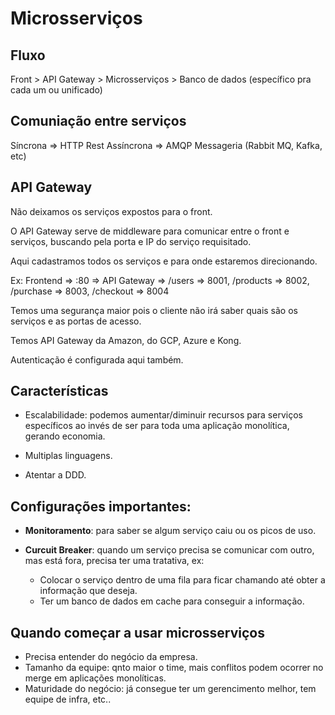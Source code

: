 # Microsserviços

## Fluxo
Front > API Gateway > Microsserviços > Banco de dados (específico pra cada um ou unificado)

## Comuniação entre serviços
Síncrona => HTTP Rest
Assíncrona => AMQP Messageria (Rabbit MQ, Kafka, etc)

## API Gateway
Não deixamos os serviços expostos para o front.

O API Gateway serve de middleware para comunicar entre o front e serviços, buscando pela porta e IP do serviço requisitado.

Aqui cadastramos todos os serviços e para onde estaremos direcionando.

Ex: Frontend => :80 => API Gateway => /users => 8001, /products => 8002, /purchase => 8003, /checkout => 8004

Temos uma segurança maior pois o cliente não irá saber quais são os serviços e as portas de acesso.

Temos API Gateway da Amazon, do GCP, Azure e Kong.

Autenticação é configurada aqui também.

## Características
- Escalabilidade: podemos aumentar/diminuir recursos para serviços específicos ao invés de ser para toda uma aplicação monolítica, gerando economia.

- Multiplas linguagens.

- Atentar a DDD.

## Configurações importantes:
- **Monitoramento**: para saber se algum serviço caiu ou os picos de uso.

- **Curcuit Breaker**: quando um serviço precisa se comunicar com outro, mas está fora, precisa ter uma tratativa, ex:

    - Colocar o serviço dentro de uma fila para ficar chamando até obter a informação que deseja.
    - Ter um banco de dados em cache para conseguir a informação.

## Quando começar a usar microsserviços
- Precisa entender do negócio da empresa.
- Tamanho da equipe: qnto maior o time, mais conflitos podem ocorrer no merge em aplicações monolíticas.
- Maturidade do negócio: já consegue ter um gerencimento melhor, tem equipe de infra, etc.. 